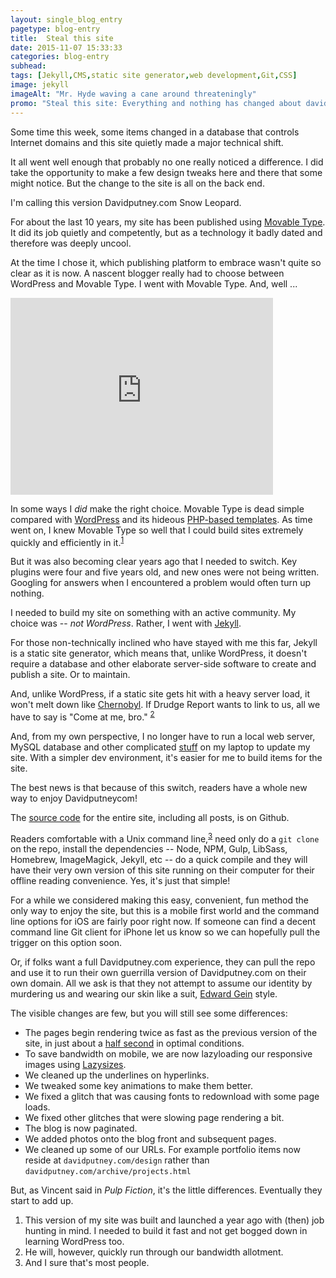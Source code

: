 ```yaml
---
layout: single_blog_entry
pagetype: blog-entry
title:  Steal this site
date: 2015-11-07 15:33:33
categories: blog-entry
subhead:
tags: [Jekyll,CMS,static site generator,web development,Git,CSS]
image: jekyll
imageAlt: "Mr. Hyde waving a cane around threateningly"
promo: "Steal this site: Everything and nothing has changed about davidputney.com"
---  
```

Some time this week, some items changed in a database that controls Internet domains and this site quietly made a major technical shift.

It all went well enough that probably no one really noticed a difference. I did take the opportunity to make a few design tweaks here and there that some might notice. But the change to the site is all on the back end.

I'm calling this version Davidputney.com Snow Leopard.

For about the last 10 years, my site has been published using [Movable Type][1]. It did its job quietly and competently, but as a technology it badly dated and therefore was deeply uncool.


At the time I chose it, which publishing platform to embrace wasn't quite so clear as it is now. A nascent blogger really had to choose between WordPress and Movable Type. I went with Movable Type. And, well ...

<div class="embed-container">
<iframe width="420" height="315" src="https://www.youtube.com/embed/Ubw5N8iVDHI" frameborder="0" allowfullscreen></iframe>
</div>

In some ways I _did_ make the right choice. Movable Type is dead simple compared with [WordPress][11] and its hideous [PHP-based templates][2]. As time went on, I knew Movable Type so well that I could build sites extremely quickly and efficiently in it.<sup>[1][5]</sup>

But it was also becoming clear years ago that I needed to switch. Key plugins were four and five years old, and new ones were not being written. Googling for answers when I encountered a problem would often turn up nothing.

I needed to build my site on something with an active community. My choice was -- _not WordPress_. Rather, I went with [Jekyll][3].

For those non-technically inclined who have stayed with me this far, Jekyll is a static site generator, which means that, unlike WordPress, it doesn't require a database and other elaborate server-side software to create and publish a site. Or to maintain.

And, unlike WordPress, if a static site gets hit with a heavy server load, it won't melt down like [Chernobyl][4]. If Drudge Report wants to link to us, all we have to say is "Come at me, bro." <sup>[2][6]</sup>

And, from my own perspective, I no longer have to run a local web server, MySQL database and other complicated [stuff][8] on my laptop to update my site. With a simpler dev environment, it's easier for me to build items for the site.

The best news is that because of this switch, readers have a whole new way to enjoy Davidputneycom!

The [source code][7] for the entire site, including all posts, is on Github.  

Readers comfortable with a Unix command line,<sup>[3][10]</sup> need only do a `git clone` on the repo, install the dependencies -- Node, NPM, Gulp, LibSass, Homebrew, ImageMagick, Jekyll, etc -- do a quick compile and they will have their very own version of this site running on their computer for their offline reading convenience. Yes, it's just that simple!

For a while we considered making this easy, convenient, fun method the only way to enjoy the site, but this is a mobile first world and the command line options for iOS are fairly poor right now. If someone can find a decent command line Git client for iPhone let us know so we can hopefully pull the trigger on this option soon.

Or, if folks want a full Davidputney.com experience, they can pull the repo and use it to run their own guerrilla version of Davidputney.com on their own domain. All we ask is that they not attempt to assume our identity by murdering us and wearing our skin like a suit, [Edward Gein][9] style.

The visible changes are few, but you will still see some differences:  

* The pages begin rendering twice as fast as the previous version of the site, in just about a [half second][12] in optimal conditions.
* To save bandwidth on mobile, we are now lazyloading our responsive images using [Lazysizes][14].
* We cleaned up the underlines on hyperlinks.
* We tweaked some key animations to make them better.
* We fixed a glitch that was causing fonts to redownload with some page loads.
* We fixed other glitches that were slowing page rendering a bit.
* The blog is now paginated.
* We added photos onto the blog front and subsequent pages.
* We cleaned up some of our URLs. For example portfolio items now reside at `davidputney.com/design` rather than `davidputney.com/archive/projects.html`

But, as Vincent said in _Pulp Fiction_, it's the little differences. Eventually they start to add up.


1. <span id="footnote-one-jekyll"></span>This version of my site was built and launched a year ago with (then) job hunting in mind. I needed to build it fast and not get bogged down in learning WordPress too.
3. <span id="footnote-two-jekyll"></span> He will, however, quickly run through our bandwidth allotment.
2. <span id="footnote-three-jekyll"></span>And I sure that's most people.


[1]:https://movabletype.org/
[2]:http://www.wpbeginner.com/glossary/php/
[3]:https://jekyllrb.com/
[4]:http://www.world-nuclear.org/info/Safety-and-Security/Safety-of-Plants/Chernobyl-Accident/
[5]:#footnote-one-jekyll
[6]:#footnote-two-jekyll
[7]:https://github.com/putneydm/david_site_jekyll
[8]:https://www.mamp.info/en/
[9]:http://www.biography.com/people/ed-gein-11291338
[10]:#footnote-three-jekyll
[11]:https://wordpress.com/website/?utm_source=adwords&utm_campaign=WordPress-Generic-Exact-US-GP&gclid=CPXe8pC68MgCFVcRHwodoUoP1w
[12]:http://www.webpagetest.org/result/151105_Z3_4Z6/
[14]:xhttps://afarkas.github.io/lazysizes/
